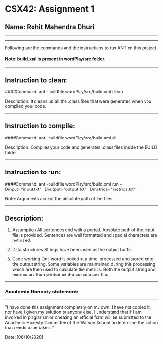 # CSX42: Assignment 1
## Name: Rohit Mahendra Dhuri

-----------------------------------------------------------------------
-----------------------------------------------------------------------


Following are the commands and the instructions to run ANT on this project.
#### Note: build.xml is present in wordPlay/src folder.

-----------------------------------------------------------------------
## Instruction to clean:

####Command: ant -buildfile wordPlay/src/build.xml clean

Description: It cleans up all the .class files that were generated when you
compiled your code.

-----------------------------------------------------------------------
## Instruction to compile:

####Command: ant -buildfile wordPlay/src/build.xml all

Description: Compiles your code and generates .class files inside the BUILD folder.

-----------------------------------------------------------------------
## Instruction to run:

####Command: ant -buildfile wordPlay/src/build.xml run -Dinput="input.txt" -Doutput="output.txt" -Dmetrics="metrics.txt"

Note: Arguments accept the absolute path of the files.


-----------------------------------------------------------------------
## Description:

1. Assumption
All sentences end with a period.
Absolute path of the input file is provided.
Sentences are well formatted and special characters are not used.

2. Data structures
Strings have been used as the output buffer.

3. Code working
One word is polled at a time, processed and stored onto the output string.
Some variables are maintained during this processing which are then used to calculate the metrics.
Both the output string and metrics are then printed on the console and file.

-----------------------------------------------------------------------
### Academic Honesty statement:
-----------------------------------------------------------------------

"I have done this assignment completely on my own. I have not copied
it, nor have I given my solution to anyone else. I understand that if
I am involved in plagiarism or cheating an official form will be
submitted to the Academic Honesty Committee of the Watson School to
determine the action that needs to be taken. "

Date: [06/10/2020]



